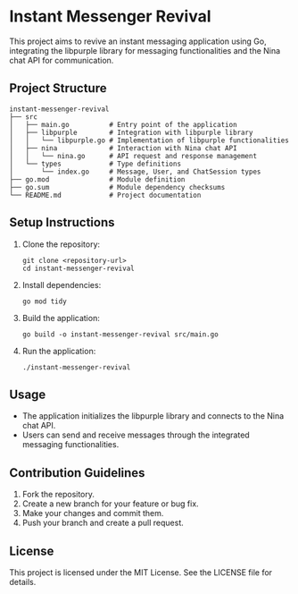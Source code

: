 # Instant Messenger Revival

This project aims to revive an instant messaging application using Go, integrating the libpurple library for messaging functionalities and the Nina chat API for communication.

## Project Structure

```
instant-messenger-revival
├── src
│   ├── main.go          # Entry point of the application
│   ├── libpurple        # Integration with libpurple library
│   │   └── libpurple.go # Implementation of libpurple functionalities
│   ├── nina             # Interaction with Nina chat API
│   │   └── nina.go      # API request and response management
│   └── types            # Type definitions
│       └── index.go     # Message, User, and ChatSession types
├── go.mod               # Module definition
├── go.sum               # Module dependency checksums
└── README.md            # Project documentation
```

## Setup Instructions

1. Clone the repository:
   ```
   git clone <repository-url>
   cd instant-messenger-revival
   ```

2. Install dependencies:
   ```
   go mod tidy
   ```

3. Build the application:
   ```
   go build -o instant-messenger-revival src/main.go
   ```

4. Run the application:
   ```
   ./instant-messenger-revival
   ```

## Usage

- The application initializes the libpurple library and connects to the Nina chat API.
- Users can send and receive messages through the integrated messaging functionalities.

## Contribution Guidelines

1. Fork the repository.
2. Create a new branch for your feature or bug fix.
3. Make your changes and commit them.
4. Push your branch and create a pull request.

## License

This project is licensed under the MIT License. See the LICENSE file for details.